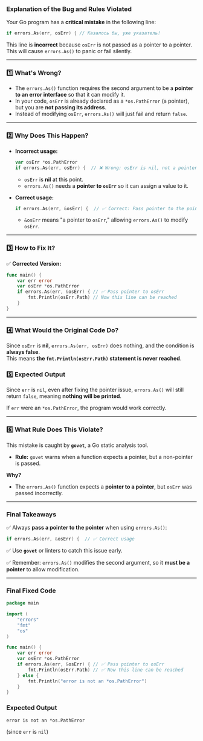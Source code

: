 ### **Explanation of the Bug and Rules Violated**

Your Go program has a **critical mistake** in the following line:

```go
if errors.As(err, osErr) { // Казалось бы, уже указатель!
```

This line is **incorrect** because `osErr` is not passed as a pointer to a pointer. This will cause `errors.As()` to panic or fail silently.

---

### **1️⃣ What's Wrong?**
- The `errors.As()` function requires the second argument to be a **pointer to an error interface** so that it can modify it.
- In your code, `osErr` is already declared as a `*os.PathError` (a pointer), but you are **not passing its address**.
- Instead of modifying `osErr`, `errors.As()` will just fail and return `false`.

---

### **2️⃣ Why Does This Happen?**
- **Incorrect usage:**
  ```go
  var osErr *os.PathError
  if errors.As(err, osErr) {  // ❌ Wrong: osErr is nil, not a pointer to a pointer
  ```
  - `osErr` is **nil** at this point.
  - `errors.As()` needs a **pointer to `osErr`** so it can assign a value to it.

- **Correct usage:**
  ```go
  if errors.As(err, &osErr) {  // ✅ Correct: Pass pointer to the pointer
  ```
  - `&osErr` means "a pointer to `osErr`," allowing `errors.As()` to modify `osErr`.

---

### **3️⃣ How to Fix It?**
✅ **Corrected Version:**
```go
func main() {
	var err error
	var osErr *os.PathError
	if errors.As(err, &osErr) { // ✅ Pass pointer to osErr
		fmt.Println(osErr.Path) // Now this line can be reached
	}
}
```

---

### **4️⃣ What Would the Original Code Do?**
Since `osErr` is **nil**, `errors.As(err, osErr)` does nothing, and the condition is **always false**.  
This means **the `fmt.Println(osErr.Path)` statement is never reached**.

### **5️⃣ Expected Output**
Since `err` is `nil`, even after fixing the pointer issue, `errors.As()` will still return `false`, meaning **nothing will be printed**.

If `err` were an `*os.PathError`, the program would work correctly.

---

### **6️⃣ What Rule Does This Violate?**
This mistake is caught by **`govet`**, a Go static analysis tool.

- **Rule:** `govet` warns when a function expects a pointer, but a non-pointer is passed.

**Why?**
- The `errors.As()` function expects a **pointer to a pointer**, but `osErr` was passed incorrectly.

---

### **Final Takeaways**
✅ Always **pass a pointer to the pointer** when using `errors.As()`:
   ```go
   if errors.As(err, &osErr) {  // ✅ Correct usage
   ```

✅ Use **`govet`** or linters to catch this issue early.

✅ Remember: `errors.As()` modifies the second argument, so it **must be a pointer** to allow modification.

---

### **Final Fixed Code**
```go
package main

import (
	"errors"
	"fmt"
	"os"
)

func main() {
	var err error
	var osErr *os.PathError
	if errors.As(err, &osErr) { // ✅ Pass pointer to osErr
		fmt.Println(osErr.Path) // ✅ Now this line can be reached
	} else {
		fmt.Println("error is not an *os.PathError")
	}
}
```

### **Expected Output**
```
error is not an *os.PathError
```
(since `err` is `nil`)